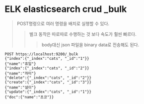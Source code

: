 # ELK elasticsearch crud \_bulk

> POST명령으로 여러 명령을 배치로 실행할 수 있다.
>
> > 벌크 동작은 따로따로 수행하는 것 보다 속도가 훨씬 빠르다.
> >
> > > body대신 json 파일을 binary data로 전송해도 된다.

```
POST https://localhost:9200/_bulk
{"index":{"_index":"cats", "_id":"1"}}
{"name":"휴일"}
{"index":{"_index":"cats", "_id":"2"}}
{"name":"까미"}
{"delete":{"_index":"cats", "_id":"2"}}
{"create":{"_index":"cats", "_id":"3"}}
{"name":"설이"}
{"update":{"_index":"cats", "_id":"1"}}
{"doc":{"name":"초코"}}
```

